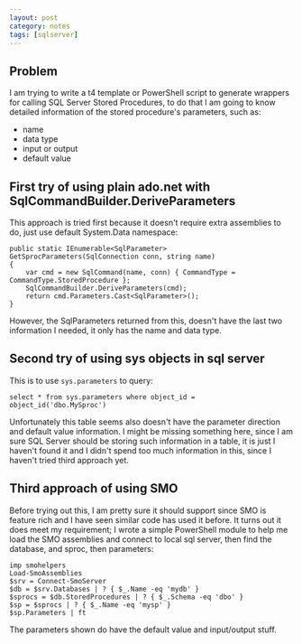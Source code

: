 ```yaml
---
layout: post
category: notes
tags: [sqlserver]
---
```


## Problem
I am trying to write a t4 template or PowerShell script to generate wrappers for calling SQL Server Stored Procedures, to do that I am going to know detailed information of the stored procedure's parameters, such as:

 - name
 - data type
 - input or output
 - default value

## First try of using plain ado.net with SqlCommandBuilder.DeriveParameters
This approach is tried first because it doesn't require extra assemblies to do, just use default System.Data namespace:

	public static IEnumerable<SqlParameter> GetSprocParameters(SqlConnection conn, string name)
	{
		var cmd = new SqlCommand(name, conn) { CommandType = CommandType.StoredProcedure };
		SqlCommandBuilder.DeriveParameters(cmd);
		return cmd.Parameters.Cast<SqlParameter>();
	}

However, the SqlParameters returned from this, doesn't have the last two information I needed, it only has the name and data type.

## Second try of using sys objects in sql server
This is to use `sys.parameters` to query:

	select * from sys.parameters where object_id = object_id('dbo.MySproc')

Unfortunately this table seems also doesn't have the parameter direction and default value information. I might be missing something here, since I am sure SQL Server should be storing such information in a table, it is just I haven't found it and I didn't spend too much information in this, since I haven't tried third approach yet.

## Third approach of using SMO
Before trying out this, I am pretty sure it should support since SMO is feature rich and I have seen similar code has used it before. It turns out it does meet my requirement; I wrote a simple PowerShell module to help me load the SMO assemblies and connect to local sql server, then find the database, and sproc, then parameters:

	imp smohelpers
	Load-SmoAssemblies
	$srv = Connect-SmoServer
	$db = $srv.Databases | ? { $_.Name -eq 'mydb' }
	$sprocs = $db.StoredProcedures | ? { $_.Schema -eq 'dbo' }
	$sp = $sprocs | ? { $_.Name -eq 'mysp' }
	$sp.Parameters | ft

The parameters shown do have the default value and input/output stuff.


